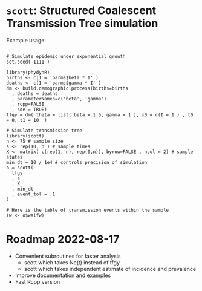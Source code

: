 # `scott`: Structured Coalescent Transmission Tree simulation 

Example usage: 

```

# Simulate epidemic under exponential growth 
set.seed( 1111 ) 

library(phydynR)
births <- c(I = 'parms$beta * I' )
deaths <- c(I = 'parms$gamma * I' )
dm <- build.demographic.process(births=births
  , deaths = deaths
  , parameterNames=c('beta', 'gamma') 
  , rcpp=FALSE
  , sde = TRUE)
tfgy = dm( theta = list( beta = 1.5, gamma = 1 ), x0 = c(I = 1 ) , t0 = 0, t1 = 10  )

# Simulate transmission tree
library(scott)
n <- 75 # sample size
s <- rep(10, n ) # sample times 
X <- matrix( c(rep(1, n), rep(0,n)), byrow=FALSE , ncol = 2) # sample states
min_dt = 10 / 1e4 # controls precision of simulation 
o = scott(
  tfgy
  , s
  , X 
  , min_dt
  , event_tol = .1 
)

# Here is the table of transmission events within the sample 
(w <- o$waifw)

```

# Roadmap 2022-08-17

- Convenient subroutines for faster analysis 
	- scott which takes Ne(t) instead of tfgy 
	- scott which takes independent estimate of incidence and prevalence 
- Improve documentation and examples 
- Fast Rcpp version 
